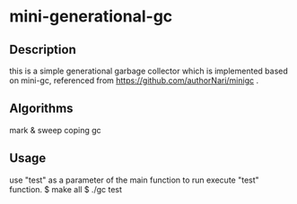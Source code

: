 # mini-generational-gc

## Description

this is a simple generational garbage collector which is implemented based on mini-gc, 
referenced from https://github.com/authorNari/minigc .

## Algorithms

mark & sweep
coping gc

## Usage
use "test" as a parameter of the main function to run execute "test" function.
$ make all
$ ./gc test

